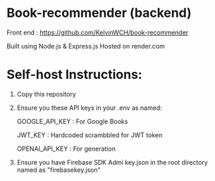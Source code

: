 # Book-recommender (backend)

Front end : https://github.com/KelvinWCH/book-recommender

Built using Node.js & Express.js
Hosted on render.com

# Self-host Instructions:
1. Copy this repository
2. Ensure you these API keys in your .env as named:
   
      GOOGLE_API_KEY : For Google Books
   
      JWT_KEY : Hardcoded scrambbled for JWT token
   
      OPENAI_API_KEY : For generation

   
5. Ensure you have Firebase SDK Admi key.json in the root directory named as "firebasekey.json"


